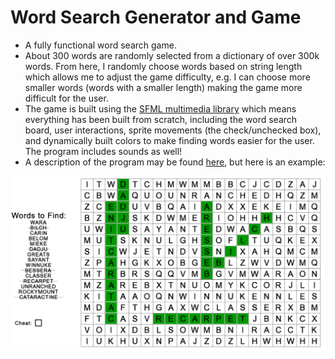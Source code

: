 # Word Search Generator and Game
* A fully functional word search game.
* About 300 words are randomly selected from a dictionary of over 300k words. From here, I randomly choose words based on string length which allows me to adjust the game difficulty, e.g. I can choose more smaller words (words with a smaller length) making the game more difficult for the user.
* The game is built using the <a href="https://www.sfml-dev.org/">SFML multimedia library</a> which means everything has been built from scratch, including the word search board, user interactions, sprite movements (the check/unchecked box), and dynamically built colors to make finding words easier for the user. The program includes sounds as well!
* A description of the program may be found <a href="https://freddyox.github.io/blog/word-search/">here</a>, but here is an example:

![WS](https://github.com/freddyox/freddyox.github.io/blob/master/images/word_search/word_search_thumbnail.png)


